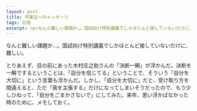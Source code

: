 ```yaml
---
layout: post
title: 卒業生へのメッセージ
tags: 日常
excerpt: <p>なんと難しい課題か…。国試向け特別講義でしかほとんど接していないだけに、難しい。</p>
---
```


なんと難しい課題か…。国試向け特別講義でしかほとんど接していないだけに、難しい。

とりあえず、目の前にあった木村庄之助さんの「決断一瞬」が浮かんだ。決断を一瞬でするということは、「自分を信じてる」ということで、そういう「自分を大切に」という言葉も浮かんだ。しかし、「自分を大切に」だと、受け取り方を間違えると、ただ「我を主張する」だけになってしまいそうだったので、もう少しひねって、「自分をごまかさないで」にしてみた。来年、思い浮かばなかった時のために、メモしておく。
